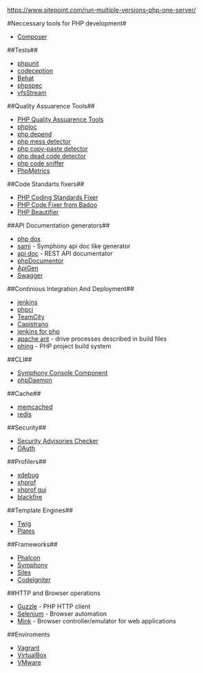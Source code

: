 https://www.sitepoint.com/run-multiple-versions-php-one-server/


#Neccessary tools for PHP development#

* [Composer](https://getcomposer.org/doc/00-intro.md)

##Tests##
* [phpunit](https://phpunit.de/index.html)
* [codeception](http://codeception.com/)
* [Behat](http://docs.behat.org/en/)
* [phpspec](http://www.phpspec.net/en/latest/)
* [vfsStream](http://vfs.bovigo.org/)

##Quality Assuarence Tools##

* [PHP Quality Assuarence Tools](http://phpqatools.org/)
* [phploc](https://github.com/sebastianbergmann/phploc)
* [php depend](http://pdepend.org/)
* [php mess detector](http://phpmd.org/)
* [php copy-paste detector](https://github.com/sebastianbergmann/phpcpd)
* [php dead code detector](https://github.com/sebastianbergmann/phpdcd)
* [php code sniffer](http://pear.php.net/package/PHP_CodeSniffer)
* [PhpMetrics](http://www.phpmetrics.org/)

##Code Standarts fixers##
* [PHP Coding Standards Fixer](http://cs.sensiolabs.org/)
* [PHP Code Fixer from Badoo](https://github.com/badoo/phpcf/)
* [PHP Beautifier](http://pear.php.net/package/PHP_Beautifier)

##API Documentation generators##
* [php dox](http://phpdox.de/index.html)
* [sami](https://github.com/FriendsOfPHP/Sami) - Symphony api doc like generator
* [api doc](http://apidocjs.com/) - REST API documentator
* [phpDocumentor](http://phpdoc.org/)
* [ApiGen](http://www.apigen.org/)
* [Swagger](http://swagger.io/)
 
##Continious Integration And Deployment##
* [jenkins](https://jenkins-ci.org/)
* [phpci](https://www.phptesting.org/)
* [TeamCity](https://www.jetbrains.com/teamcity/)
* [Capistrano](http://capistranorb.com/)
* [jenkins for php](http://jenkins-php.org/)
* [apache ant](http://ant.apache.org/) - drive processes described in build files
* [phing](https://www.phing.info/) -  PHP project build system

##CLI##
* [Symphony Console Component](http://symfony.com/doc/current/components/console/introduction.html)
* [phpDaemon](http://daemon.io/)

##Cache##
* [memcached](http://memcached.org/)
* [redis](http://redis.io/)

##Security##
* [Security Advisories Checker](https://security.sensiolabs.org/)
* [OAuth](http://php.net/manual/en/book.oauth.php)

##Profilers##
* [xdebug](http://xdebug.org/)
* [xhprof](http://www.php.net/manual/en/intro.xhprof.php)
* [xhprof gui](http://xhprof.io/)
* [blackfire](https://blackfire.io)

##Template Engines##
* [Twig](http://twig.sensiolabs.org/)
* [Plates](http://platesphp.com/)

##Frameworks##
* [Phalcon](https://phalconphp.com)
* [Symphony](https://symfony.com/)
* [Silex](http://silex.sensiolabs.org/)
* [CodeIgniter](http://www.codeigniter.com/)

##HTTP and Browser operations
* [Guzzle](http://guzzle.readthedocs.org/en/latest/) - PHP HTTP client
* [Selenium](http://www.seleniumhq.org/) - Browser automation
* [Mink](http://mink.behat.org/en/latest/) -  Browser controller/emulator for web applications

##Enviroments
* [Vagrant](https://www.vagrantup.com/)
* [VirtualBox](https://www.virtualbox.org/wiki/Downloads)
* [VMware](https://www.vmware.com)


